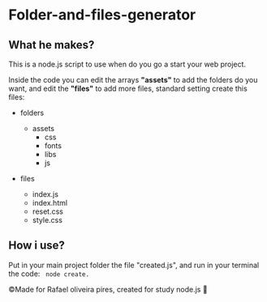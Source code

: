 # **Folder-and-files-generator**

## What he makes?

This is a node.js script to use when do you go a start your web project.

Inside the code you can edit the arrays **"assets"** to add the folders do you want, and edit the **"files"** to add more files, standard setting create this files:

* folders
  * assets
    * css
    * fonts
    * libs
    * js

* files
  * index.js
  * index.html
  * reset.css
  * style.css
  


## How i use?

Put in your main project folder the file "created.js", and run in your terminal the code: ``` node create.```

©Made for Rafael oliveira pires, created for study node.js :blue_heart:
